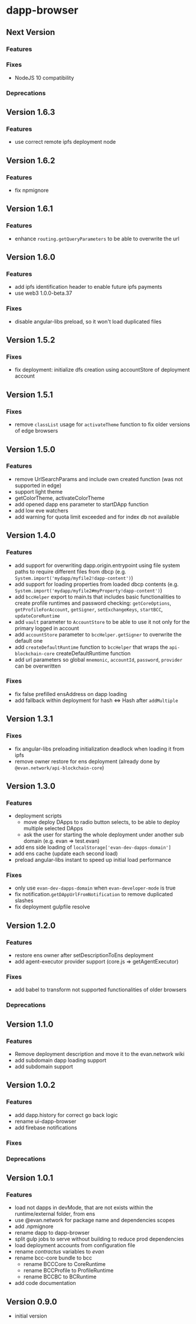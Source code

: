 # dapp-browser

## Next Version
### Features
### Fixes
- NodeJS 10 compatibility
### Deprecations

## Version 1.6.3
### Features
- use correct remote ipfs deployment node

## Version 1.6.2
### Features
- fix npmignore

## Version 1.6.1
### Features
- enhance `routing.getQueryParameters` to be able to overwrite the url

## Version 1.6.0
### Features
- add ipfs identification header to enable future ipfs payments
- use web3 1.0.0-beta.37

### Fixes
- disable angular-libs preload, so it won't load duplicated files

## Version 1.5.2
### Fixes
- fix deployment: initialize dfs creation using accountStore of deployment account

## Version 1.5.1
### Fixes
- remove `classList` usage for `activateTheme` function to fix older versions of edge browsers

## Version 1.5.0
### Features
- remove UrlSearchParams and include own created function (was not supported in edge)
- support light theme
- getColorTheme, activateColorTheme
- add opened dapp ens parameter to startDApp function
- add low eve watchers
- add warning for quota limit exceeded and for index db not available

## Version 1.4.0
### Features
- add support for overwriting dapp.origin.entrypoint using file system paths to require different files from dbcp (e.g. `System.import('mydapp/myfile2!dapp-content')`)
- add support for loading properties from loaded dbcp contents (e.g. `System.import('mydapp/myfile2#myProperty!dapp-content')`)
- add `bccHelper` export to main.ts that includes basic functionalities to create profile runtimes and password checking: `getCoreOptions`, `getProfileForAccount`, `getSigner`, `setExchangeKeys`, `startBCC`, `updateCoreRuntime`
- add `vault` parameter to `AccountStore` to be able to use it not only for the primary logged in account
- add `accountStore` parameter to `bccHelper.getSigner` to overwrite the default one
- add `createDefaultRuntime` function to `bccHelper` that wraps the `api-blockchain-core` createDefaultRuntime function
- add url parameters so global `mnemonic`, `accountId`, `password`, `provider` can be overwritten

### Fixes
- fix false prefilled ensAddress on dapp loading
- add fallback within deployment for hash <=> Hash after `addMultiple`

## Version 1.3.1
### Fixes
- fix angular-libs preloading initialization deadlock when loading it from ipfs
- remove owner restore for ens deployment (already done by `@evan.network/api-blockchain-core`)

## Version 1.3.0
### Features
- deployment scripts
  - move deploy DApps to radio button selects, to be able to deploy multiple selected DApps
  - ask the user for starting the whole deployment under another sub domain (e.g. evan => test.evan)
- add ens side loading of `localStorage['evan-dev-dapps-domain']`
- add ens cache (update each second load)
- preload angular-libs instant to speed up initial load performance

### Fixes
- only use `evan-dev-dapps-domain` when `evan-developer-mode` is true
- fix notification.`getDAppUrlFromNotification` to remove duplicated slashes
- fix deployment gulpfile resolve

## Version 1.2.0
### Features
- restore ens owner after setDescriptionToEns deployment
- add agent-executor provider support (core.js => getAgentExecutor)

### Fixes
- add babel to transform not supported functionalities of older browsers

### Deprecations

## Version 1.1.0
### Features
- Remove deployment description and move it to the evan.network wiki
- add subdomain dapp loading support
- add subdomain support

## Version 1.0.2
### Features
- add dapp.history for correct go back logic
- rename ui-dapp-browser
- add firebase notifications

### Fixes
### Deprecations

## Version 1.0.1
### Features
- load not dapps in devMode, that are not exists within the runtime/external folder, from ens
- use @evan.network for package name and dependencies scopes
- add .npmignore
- rename dapp to dapp-browser
- split gulp jobs to serve without building to reduce prod dependencies
- load deployment accounts from configuration file
- rename *contractus* variables to *evan*
- rename bcc-core bundle to bcc
  - rename BCCCore to CoreRuntime
  - rename BCCProfile to ProfileRuntime
  - rename BCCBC to BCRuntime
- add code documentation

## Version 0.9.0
- initial version